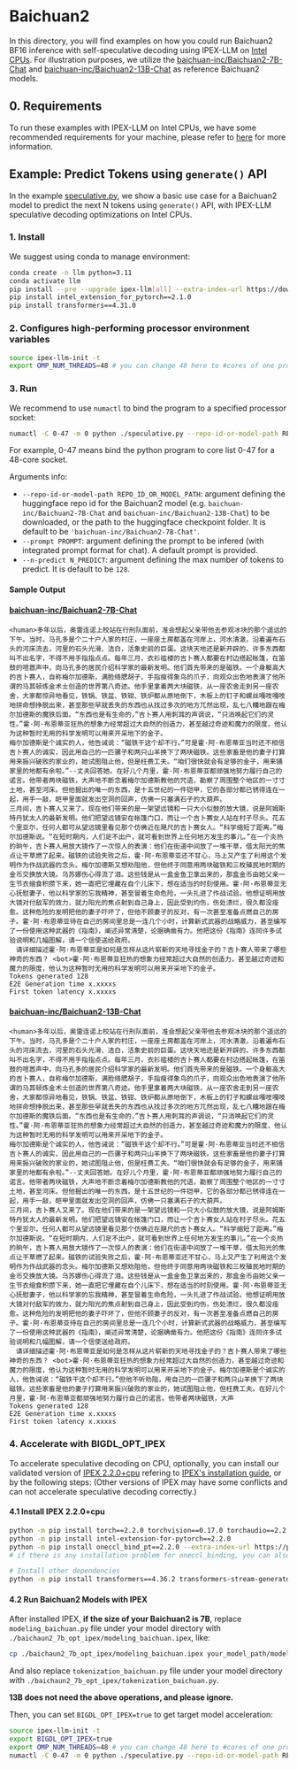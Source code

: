 # Baichuan2
In this directory, you will find examples on how you could run Baichuan2 BF16 inference with self-speculative decoding using IPEX-LLM on [Intel CPUs](../README.md). For illustration purposes, we utilize the [baichuan-inc/Baichuan2-7B-Chat](https://huggingface.co/baichuan-inc/Baichuan2-7B-Chat) and [baichuan-inc/Baichuan2-13B-Chat](https://huggingface.co/baichuan-inc/Baichuan2-13B-Chat) as reference Baichuan2 models.

## 0. Requirements
To run these examples with IPEX-LLM on Intel CPUs, we have some recommended requirements for your machine, please refer to [here](../README.md#recommended-requirements) for more information.

## Example: Predict Tokens using `generate()` API
In the example [speculative.py](./speculative.py), we show a basic use case for a Baichuan2 model to predict the next N tokens using `generate()` API, with IPEX-LLM speculative decoding optimizations on Intel CPUs.
### 1. Install
We suggest using conda to manage environment:
```bash
conda create -n llm python=3.11
conda activate llm
pip install --pre --upgrade ipex-llm[all] --extra-index-url https://download.pytorch.org/whl/cpu
pip install intel_extension_for_pytorch==2.1.0
pip install transformers==4.31.0
```
### 2. Configures high-performing processor environment variables
```bash
source ipex-llm-init -t
export OMP_NUM_THREADS=48 # you can change 48 here to #cores of one processor socket
```
### 3. Run

We recommend to use `numactl` to bind the program to a specified processor socket:

```bash
numactl -C 0-47 -m 0 python ./speculative.py --repo-id-or-model-path REPO_ID_OR_MODEL_PATH --prompt PROMPT --n-predict N_PREDICT
```

For example, 0-47 means bind the python program to core list 0-47 for a 48-core socket.

Arguments info:

- `--repo-id-or-model-path REPO_ID_OR_MODEL_PATH`: argument defining the huggingface repo id for the Baichuan2 model (e.g. `baichuan-inc/Baichuan2-7B-Chat` and `baichuan-inc/Baichuan2-13B-Chat`) to be downloaded, or the path to the huggingface checkpoint folder. It is default to be `'baichuan-inc/Baichuan2-7B-Chat'`.
- `--prompt PROMPT`: argument defining the prompt to be infered (with integrated prompt format for chat). A default prompt is provided.
- `--n-predict N_PREDICT`: argument defining the max number of tokens to predict. It is default to be `128`.

#### Sample Output
#### [baichuan-inc/Baichuan2-7B-Chat](https://huggingface.co/baichuan-inc/Baichuan2-7B-Chat)

```log
<human>多年以后，奥雷连诺上校站在行刑队面前，准会想起父亲带他去参观冰块的那个遥远的下午。当时，马孔多是个二十户人家的村庄，一座座土房都盖在河岸上，河水清澈，沿着遍布石头的河床流去，河里的石头光滑、洁白，活象史前的巨蛋。这块天地还是新开辟的，许多东西都叫不出名字，不得不用手指指点点。每年三月，衣衫褴楼的吉卜赛人都要在村边搭起帐篷，在笛鼓的喧嚣声中，向马孔多的居民介绍科学家的最新发明。他们首先带来的是磁铁。一个身躯高大的吉卜赛人，自称梅尔加德斯，满脸络腮胡子，手指瘦得象鸟的爪子，向观众出色地表演了他所谓的马其顿炼金术士创造的世界第八奇迹。他手里拿着两大块磁铁，从一座农舍走到另一座农舍，大家都惊异地看见，铁锅、铁盆、铁钳、铁炉都从原地倒下，木板上的钉子和螺丝嘎吱嘎吱地拼命想挣脱出来，甚至那些早就丢失的东西也从找过多次的地方兀然出现，乱七八糟地跟在梅尔加德斯的魔铁后面。“东西也是有生命的，”吉卜赛人用刺耳的声调说，“只消唤起它们的灵性。”霍·阿·布恩蒂亚狂热的想象力经常超过大自然的创造力，甚至越过奇迹和魔力的限度，他认为这种暂时无用的科学发明可以用来开采地下的金子。
梅尔加德斯是个诚实的人，他告诫说：“磁铁干这个却不行。”可是霍·阿·布恩蒂亚当时还不相信吉卜赛人的诚实，因此用自己的一匹骡子和两只山羊换下了两块磁铁。这些家畜是他的妻子打算用来振兴破败的家业的，她试图阻止他，但是枉费工夫。“咱们很快就会有足够的金子，用来铺家里的地都有余啦。”--丈夫回答她。在好儿个月里，霍·阿·布恩蒂亚都顽强地努力履行自己的诺言。他带者两块磁铁，大声地不断念着梅尔加德斯教他的咒语，勘察了周围整个地区的一寸寸土地，甚至河床。但他掘出的唯一的东西，是十五世纪的一件铠甲，它的各部分都已锈得连在一起，用手一敲，皑甲里面就发出空洞的回声，仿佛一只塞满石子的大葫芦。
三月间，吉卜赛人又来了。现在他们带来的是一架望远镜和一只大小似鼓的放大镜，说是阿姆斯特丹犹太人的最新发明。他们把望远镜安在帐篷门口，而让一个吉卜赛女人站在村子尽头。花五个里亚尔，任何人都可从望远镜里看见那个仿佛近在飓尺的吉卜赛女人。“科学缩短了距离。”梅尔加德斯说。“在短时期内，人们足不出户，就可看到世界上任何地方发生的事儿。”在一个炎热的晌午，吉卜赛人用放大镜作了一次惊人的表演：他们在街道中间放了一堆干草，借太阳光的焦点让干草燃了起来。磁铁的试验失败之后，霍·阿·布恩蒂亚还不甘心，马上又产生了利用这个发明作为作战武器的念头。梅尔加德斯又想劝阻他，但他终于同意用两块磁铁和三枚殖民地时期的金币交换放大镜。乌苏娜伤心得流了泪。这些钱是从一盒金鱼卫拿出来的，那盒金币由她父亲一生节衣缩食积攒下来，她一直把它埋藏在自个儿床下，想在适当的时刻使用。霍·阿·布恩蒂亚无心抚慰妻子，他以科学家的忘我精神，甚至冒着生命危险，一头扎进了作战试验。他想证明用放大镜对付敌军的效力，就力阳光的焦点射到自己身上，因此受到灼伤，伤处溃烂，很久都没痊愈。这种危险的发明把他的妻子吓坏了，但他不顾妻子的反对，有一次甚至准备点燃自己的房子。霍·阿·布恩蒂亚待在自己的房间里总是一连几个小时，计算新式武器的战略威力，甚至编写了一份使用这种武器的《指南》，阐述异常清楚，论据确凿有力。他把这份《指南》连同许多试验说明和几幅图解，请一个信使送给政府。
　请详细描述霍·阿·布恩蒂亚是如何是怎样从这片崭新的天地寻找金子的？吉卜赛人带来了哪些神奇的东西？ <bot>霍·阿·布恩蒂亚狂热的想象力经常超过大自然的创造力，甚至越过奇迹和魔力的限度，他认为这种暂时无用的科学发明可以用来开采地下的金子。
Tokens generated 128
E2E Generation time x.xxxxs
First token latency x.xxxxs
```

#### [baichuan-inc/Baichuan2-13B-Chat](https://huggingface.co/baichuan-inc/Baichuan2-13B-Chat)

```log
<human>多年以后，奥雷连诺上校站在行刑队面前，准会想起父亲带他去参观冰块的那个遥远的下午。当时，马孔多是个二十户人家的村庄，一座座土房都盖在河岸上，河水清澈，沿着遍布石头的河床流去，河里的石头光滑、洁白，活象史前的巨蛋。这块天地还是新开辟的，许多东西都叫不出名字，不得不用手指指点点。每年三月，衣衫褴楼的吉卜赛人都要在村边搭起帐篷，在笛鼓的喧嚣声中，向马孔多的居民介绍科学家的最新发明。他们首先带来的是磁铁。一个身躯高大的吉卜赛人，自称梅尔加德斯，满脸络腮胡子，手指瘦得象鸟的爪子，向观众出色地表演了他所谓的马其顿炼金术士创造的世界第八奇迹。他手里拿着两大块磁铁，从一座农舍走到另一座农舍，大家都惊异地看见，铁锅、铁盆、铁钳、铁炉都从原地倒下，木板上的钉子和螺丝嘎吱嘎吱地拼命想挣脱出来，甚至那些早就丢失的东西也从找过多次的地方兀然出现，乱七八糟地跟在梅尔加德斯的魔铁后面。“东西也是有生命的，”吉卜赛人用刺耳的声调说，“只消唤起它们的灵性。”霍·阿·布恩蒂亚狂热的想象力经常超过大自然的创造力，甚至越过奇迹和魔力的限度，他认为这种暂时无用的科学发明可以用来开采地下的金子。
梅尔加德斯是个诚实的人，他告诫说：“磁铁干这个却不行。”可是霍·阿·布恩蒂亚当时还不相信吉卜赛人的诚实，因此用自己的一匹骡子和两只山羊换下了两块磁铁。这些家畜是他的妻子打算用来振兴破败的家业的，她试图阻止他，但是枉费工夫。“咱们很快就会有足够的金子，用来铺家里的地都有余啦。”--丈夫回答她。在好儿个月里，霍·阿·布恩蒂亚都顽强地努力履行自己的诺言。他带者两块磁铁，大声地不断念着梅尔加德斯教他的咒语，勘察了周围整个地区的一寸寸土地，甚至河床。但他掘出的唯一的东西，是十五世纪的一件铠甲，它的各部分都已锈得连在一起，用手一敲，皑甲里面就发出空洞的回声，仿佛一只塞满石子的大葫芦。
三月间，吉卜赛人又来了。现在他们带来的是一架望远镜和一只大小似鼓的放大镜，说是阿姆斯特丹犹太人的最新发明。他们把望远镜安在帐篷门口，而让一个吉卜赛女人站在村子尽头。花五个里亚尔，任何人都可从望远镜里看见那个仿佛近在飓尺的吉卜赛女人。“科学缩短了距离。”梅尔加德斯说。“在短时期内，人们足不出户，就可看到世界上任何地方发生的事儿。”在一个炎热的晌午，吉卜赛人用放大镜作了一次惊人的表演：他们在街道中间放了一堆干草，借太阳光的焦点让干草燃了起来。磁铁的试验失败之后，霍·阿·布恩蒂亚还不甘心，马上又产生了利用这个发明作为作战武器的念头。梅尔加德斯又想劝阻他，但他终于同意用两块磁铁和三枚殖民地时期的金币交换放大镜。乌苏娜伤心得流了泪。这些钱是从一盒金鱼卫拿出来的，那盒金币由她父亲一生节衣缩食积攒下来，她一直把它埋藏在自个儿床下，想在适当的时刻使用。霍·阿·布恩蒂亚无心抚慰妻子，他以科学家的忘我精神，甚至冒着生命危险，一头扎进了作战试验。他想证明用放大镜对付敌军的效力，就力阳光的焦点射到自己身上，因此受到灼伤，伤处溃烂，很久都没痊愈。这种危险的发明把他的妻子吓坏了，但他不顾妻子的反对，有一次甚至准备点燃自己的房子。霍·阿·布恩蒂亚待在自己的房间里总是一连几个小时，计算新式武器的战略威力，甚至编写了一份使用这种武器的《指南》，阐述异常清楚，论据确凿有力。他把这份《指南》连同许多试验说明和几幅图解，请一个信使送给政府。
　请详细描述霍·阿·布恩蒂亚是如何是怎样从这片崭新的天地寻找金子的？吉卜赛人带来了哪些神奇的东西？ <bot>霍·阿·布恩蒂亚狂热的想象力经常超过大自然的创造力，甚至越过奇迹和魔力的限度，他认为这种暂时无用的科学发明可以用来开采地下的金子。梅尔加德斯是个诚实的人，他告诫说：“磁铁干这个却不行。”但他不听劝阻，用自己的一匹骡子和两只山羊换下了两块磁铁。这些家畜是他的妻子打算用来振兴破败的家业的，她试图阻止他，但枉费工夫。在好儿个月里，霍·阿·布恩蒂亚都顽强地努力履行自己的诺言。他带者两块磁铁，大声
Tokens generated 128
E2E Generation time x.xxxxs
First token latency x.xxxxs
```

### 4. Accelerate with BIGDL_OPT_IPEX

To accelerate speculative decoding on CPU, optionally, you can install our validated version of [IPEX 2.2.0+cpu](https://github.com/intel/intel-extension-for-pytorch/tree/v2.2.0%2Bcpu) refering to [IPEX's installation guide](https://intel.github.io/intel-extension-for-pytorch/index.html#installation?platform=cpu&version=v2.2.0%2Bcpu), or by the following steps: (Other versions of IPEX may have some conflicts and can not accelerate speculative decoding correctly.)

#### 4.1 Install IPEX 2.2.0+cpu
```bash
python -m pip install torch==2.2.0 torchvision==0.17.0 torchaudio==2.2.0 --index-url https://download.pytorch.org/whl/cpu
python -m pip install intel-extension-for-pytorch==2.2.0
python -m pip install oneccl_bind_pt==2.2.0 --extra-index-url https://pytorch-extension.intel.com/release-whl/stable/cpu/us/
# if there is any installation problem for oneccl_binding, you can also find suitable index url at "https://pytorch-extension.intel.com/release-whl/stable/cpu/cn/" or "https://developer.intel.com/ipex-whl-stable-cpu" according to your environment.

# Install other dependencies
python -m pip install transformers==4.36.2 transformers-stream-generator
```

#### 4.2 Run Baichuan2 Models with IPEX

After installed IPEX, **if the size of your Baichuan2 is 7B**, replace `modeling_baichuan.py` file under your model directory with `./baichaun2_7b_opt_ipex/modeling_baichuan.ipex`, like:

```bash
cp ./baichaun2_7b_opt_ipex/modeling_baichuan.ipex your_model_path/modeling_baichuan.py
```

And also replace `tokenization_baichuan.py` file under your model directory with `./baichaun2_7b_opt_ipex/tokenization_baichuan.py`.

**13B does not need the above operations, and please ignore.**

Then, you can set `BIGDL_OPT_IPEX=true` to get target model acceleration:

```bash
source ipex-llm-init -t
export BIGDL_OPT_IPEX=true
export OMP_NUM_THREADS=48 # you can change 48 here to #cores of one processor socket
numactl -C 0-47 -m 0 python ./speculative.py --repo-id-or-model-path REPO_ID_OR_MODEL_PATH --prompt PROMPT --n-predict N_PREDICT
```
